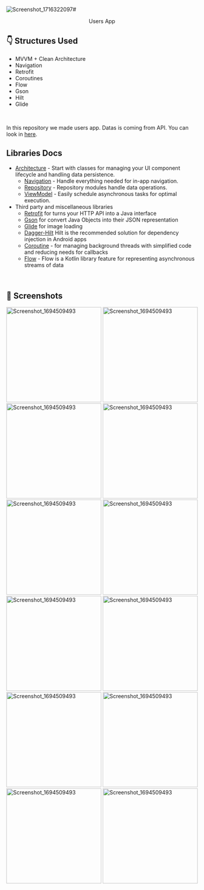 ![Screenshot_1716322097](https://github.com/hakanozer/tukcell_kotlin_2024/assets/70448538/a9524e9b-2121-4ab4-baac-68bb96465998)# <p align="center"> Users App </p>  

## :point_down: Structures Used
- MVVM + Clean Architecture
- Navigation
- Retrofit
- Coroutines
- Flow
- Gson
- Hilt
- Glide
<br>

In this repository we made users app. Datas is coming from API. You can look in [here][1].

Libraries Docs
--------------
* [Architecture][10] - Start with classes for managing your UI component lifecycle and handling data
  persistence.
  * [Navigation][14] - Handle everything needed for in-app navigation.
  * [Repository][18] - Repository modules handle data operations.
  * [ViewModel][17] - Easily schedule asynchronous tasks for optimal execution.
* Third party and miscellaneous libraries
  * [Retrofit][90] for turns your HTTP API into a Java interface
  * [Gson][91] for convert Java Objects into their JSON representation
  * [Glide][92] for image loading
  * [Dagger-Hilt][93] Hilt is the recommended solution for dependency injection in Android apps
  * [Coroutine][15] - for managing background threads with simplified code and reducing needs for callbacks
  * [Flow][30] - Flow is a Kotlin library feature for representing asynchronous streams of data
<br>

## 📸 Screenshots
<p align="center">

</p>
<img src="https://github.com/hakanozer/tukcell_kotlin_2024/assets/70448538/2136c511-e1d9-45ad-bc4e-aae0dcf0ef9" alt="Screenshot_1694509493" width="250" height="auto">
<img src="https://github.com/hakanozer/tukcell_kotlin_2024/assets/70448538/ed957985-3278-4c15-a07c-fff22ae4ca41" alt="Screenshot_1694509493" width="250" height="auto">
<img src="https://github.com/hakanozer/tukcell_kotlin_2024/assets/70448538/7729dfd6-de9f-4651-8efd-e525c2d6c958" alt="Screenshot_1694509493" width="250" height="auto">
<img src="https://github.com/hakanozer/tukcell_kotlin_2024/assets/70448538/d9f31e55-8a6c-4c3e-b9ec-1525b37c73d3" alt="Screenshot_1694509493" width="250" height="auto">
<img src="https://github.com/hakanozer/tukcell_kotlin_2024/assets/70448538/2657f1dc-e29a-4a02-aa34-2dfc56220120" alt="Screenshot_1694509493" width="250" height="auto">
<img src="https://github.com/hakanozer/tukcell_kotlin_2024/assets/70448538/82d0440e-8465-4bb4-8473-e217ccf135c6" alt="Screenshot_1694509493" width="250" height="auto">
<img src="https://github.com/hakanozer/tukcell_kotlin_2024/assets/70448538/b6fd03e1-467f-4df6-b4f4-0ecd78927877" alt="Screenshot_1694509493" width="250" height="auto">
<img src="https://github.com/hakanozer/tukcell_kotlin_2024/assets/70448538/a1bf2985-ad20-46ff-b038-c30a3ed3e7bf" alt="Screenshot_1694509493" width="250" height="auto">
<img src="https://github.com/hakanozer/tukcell_kotlin_2024/assets/70448538/16e1d8b4-5d3b-4570-b204-c329f9b399fd" alt="Screenshot_1694509493" width="250" height="auto">
<img src="https://github.com/hakanozer/tukcell_kotlin_2024/assets/70448538/16864f73-1e72-46f4-9d10-b0e98d794a9b" alt="Screenshot_1694509493" width="250" height="auto">
<img src="https://github.com/hakanozer/tukcell_kotlin_2024/assets/70448538/18d8f997-c48d-44b7-b18e-31a156f73648" alt="Screenshot_1694509493" width="250" height="auto">
<img src="https://github.com/hakanozer/tukcell_kotlin_2024/assets/70448538/9ce75322-1b7c-4ed5-ab39-90e35f0976d4" alt="Screenshot_1694509493" width="250" height="auto">

[1]: https://dummyjson.com/users/
[10]: https://developer.android.com/topic/architecture
[15]: https://developer.android.com/kotlin/coroutines
[14]: https://developer.android.com/guide/navigation
[17]: https://developer.android.com/topic/libraries/architecture/viewmodel
[18]: https://developer.android.com/jetpack/guide#fetch-data
[90]: https://square.github.io/retrofit/
[91]: https://github.com/google/gson
[92]: https://github.com/bumptech/glide
[30]: https://developer.android.com/kotlin/flow
[93]: https://developer.android.com/training/dependency-injection/hilt-android
